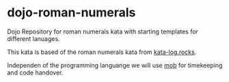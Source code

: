 # dojo-roman-numerals
Dojo Repository for roman numerals kata with starting templates for different lanuages.

This kata is based of the roman numerals kata from [kata-log.rocks](https://kata-log.rocks/roman-numerals-kata).

Independen of the programming languange we will use [mob](https://mob.sh/) for timekeeping and code handover.

